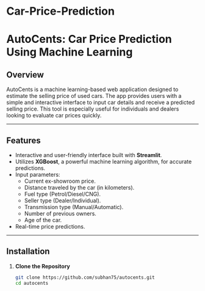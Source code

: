 # Car-Price-Prediction
# AutoCents: Car Price Prediction Using Machine Learning

## Overview
AutoCents is a machine learning-based web application designed to estimate the selling price of used cars. The app provides users with a simple and interactive interface to input car details and receive a predicted selling price. This tool is especially useful for individuals and dealers looking to evaluate car prices quickly.

---

## Features
- Interactive and user-friendly interface built with **Streamlit**.
- Utilizes **XGBoost**, a powerful machine learning algorithm, for accurate predictions.
- Input parameters:
  - Current ex-showroom price.
  - Distance traveled by the car (in kilometers).
  - Fuel type (Petrol/Diesel/CNG).
  - Seller type (Dealer/Individual).
  - Transmission type (Manual/Automatic).
  - Number of previous owners.
  - Age of the car.
- Real-time price predictions.

---

## Installation

1. **Clone the Repository**
   ```bash
   git clone https://github.com/subhan75/autocents.git
   cd autocents

